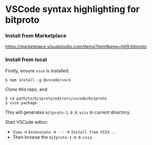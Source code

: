 VSCode syntax highlighting for bitproto
========================================

### Install from Marketplace

https://marketplace.visualstudio.com/items?itemName=hit9.bitproto

### Install from local

Firstly, ensure `vsce` is installed:

```
$ npm install -g @vscode/vsce
```

Clone this repo, and:

```
$ cd path/to/bitproto/editors/vscode/bitproto
$ vsce package
```

This will generates `bitproto-1.0.0.vsix` in current directory.

Start VSCode editor:

* `View` -> `Extensions` -> `···` -> `Install from VSIX...`
* Then browse the `bitproto-1.0.0.vsix`.

